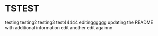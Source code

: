 # TSTEST
testing
testing2
testing3
test44444
editingggggg
updating the README with additional information
edit
another edit
againnn
